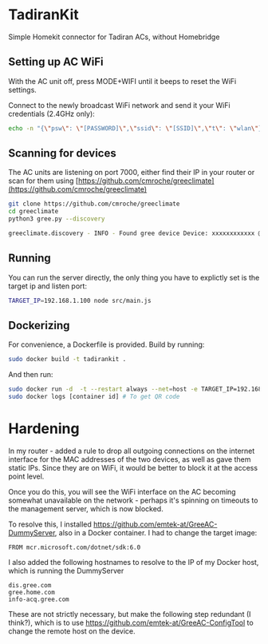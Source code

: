 # TadiranKit

Simple Homekit connector for Tadiran ACs, without Homebridge

## Setting up AC WiFi

With the AC unit off, press MODE+WIFI until it beeps to reset the WiFi settings.

Connect to the newly broadcast WiFi network and send it your WiFi credentials (2.4GHz only):

```bash
echo -n "{\"psw\": \"[PASSWORD]\",\"ssid\": \"[SSID]\",\"t\": \"wlan\"}" | nc -u 192.168.1.1 7000
```

## Scanning for devices

The AC units are listening on port 7000, either find their IP in your router or scan for them using [https://github.com/cmroche/greeclimate](https://github.com/cmroche/greeclimate)

```bash
git clone https://github.com/cmroche/greeclimate
cd greeclimate
python3 gree.py --discovery

greeclimate.discovery - INFO - Found gree device Device: xxxxxxxxxxxx @ 192.168.1.100:7000 (mac: xxxxxxxxxxxx)
```

## Running

You can run the server directly, the only thing you have to explictly set is the target ip and listen port:

```bash
TARGET_IP=192.168.1.100 node src/main.js
```

## Dockerizing

For convenience, a Dockerfile is provided.
Build by running:

```bash
sudo docker build -t tadirankit .
```

And then run:

```bash
sudo docker run -d  -t --restart always --net=host -e TARGET_IP=192.168.1.100 -e tadirankit
sudo docker logs [container id] # To get QR code
```

# Hardening
In my router - added a rule to drop all outgoing connections on the internet interface for the MAC addresses of the two devices, as well as gave them static IPs.
Since they are on WiFi, it would be better to block it at the access point level.

Once you do this, you will see the WiFi interface on the AC becoming somewhat unavailable on the network - perhaps it's spinning on timeouts to the management server, which is now blocked.

To resolve this, I installed https://github.com/emtek-at/GreeAC-DummyServer, also in a Docker container.
I had to change the target image:
```
FROM mcr.microsoft.com/dotnet/sdk:6.0
```

I also added the following hostnames to resolve to the IP of my Docker host, which is running the DummyServer
```
dis.gree.com
gree.home.com
info-acq.gree.com
```

These are not strictly necessary, but make the following step redundant (I think?), which is to use https://github.com/emtek-at/GreeAC-ConfigTool to change the remote host on the device.


